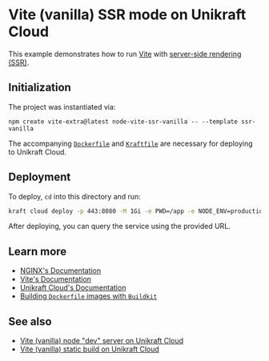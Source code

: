 # Vite (vanilla) SSR mode on Unikraft Cloud

This example demonstrates how to run [Vite](https://vite.dev) with [server-side
rendering (SSR)](https://vite.dev/guide/ssr.html).


## Initialization

The project was instantiated via:

```
npm create vite-extra@latest node-vite-ssr-vanilla -- --template ssr-vanilla
```

The accompanying [`Dockerfile`](./Dockerfile) and [`Kraftfile`](./Kraftfile) are
necessary for deploying to Unikraft Cloud.


## Deployment

To deploy, `cd` into this directory and run:

```bash
kraft cloud deploy -p 443:8080 -M 1Gi -e PWD=/app -e NODE_ENV=production .
```

After deploying, you can query the service using the provided URL.


## Learn more

- [NGINX's Documentation](https://nginx.org/en/docs)
- [Vite's Documentation](https://vite.dev/guide/)
- [Unikraft Cloud's Documentation](https://unikraft.cloud/docs)
- [Building `Dockerfile` images with `Buildkit`](https://unikraft.org/guides/building-dockerfile-images-with-buildkit)


## See also

- [Vite (vanilla) node "dev" server on Unikraft Cloud](../node-vite-vanilla)
- [Vite (vanilla) static build on Unikraft Cloud](../nginx-vite-vanilla)
